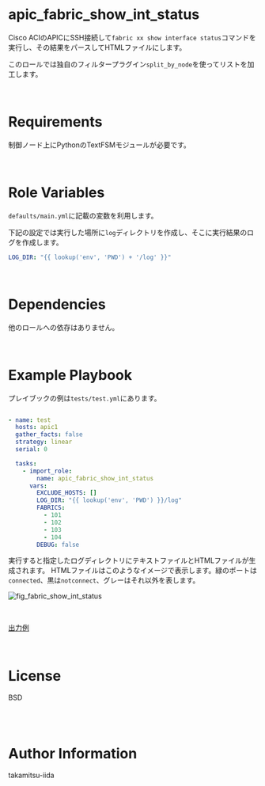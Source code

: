 # apic_fabric_show_int_status

Cisco ACIのAPICにSSH接続して`fabric xx show interface status`コマンドを実行し、その結果をパースしてHTMLファイルにします。

このロールでは独自のフィルタープラグイン`split_by_node`を使ってリストを加工します。

<BR>

# Requirements

制御ノード上にPythonのTextFSMモジュールが必要です。

<BR>

# Role Variables

`defaults/main.yml`に記載の変数を利用します。

下記の設定では実行した場所に`log`ディレクトリを作成し、そこに実行結果のログを作成します。


```yml
LOG_DIR: "{{ lookup('env', 'PWD') + '/log' }}"
```

<BR>

# Dependencies

他のロールへの依存はありません。

<BR>

# Example Playbook

プレイブックの例は`tests/test.yml`にあります。

```yml

- name: test
  hosts: apic1
  gather_facts: false
  strategy: linear
  serial: 0

  tasks:
    - import_role:
        name: apic_fabric_show_int_status
      vars:
        EXCLUDE_HOSTS: []
        LOG_DIR: "{{ lookup('env', 'PWD') }}/log"
        FABRICS:
          - 101
          - 102
          - 103
          - 104
        DEBUG: false
```

実行すると指定したログディレクトリにテキストファイルとHTMLファイルが生成されます。
HTMLファイルはこのようなイメージで表示します。緑のポートは`connected`、黒は`notconnect`、グレーはそれ以外を表します。

![fig_fabric_show_int_status](https://user-images.githubusercontent.com/21165341/124450535-7f598f80-ddbf-11eb-8adc-af7f81aea576.PNG)

<BR>

[出力例](https://takamitsu-iida.github.io/ansible-on-wsl/aci_fabric_show_int_status.html)

<BR>

# License

BSD

<BR><BR>

# Author Information

takamitsu-iida
